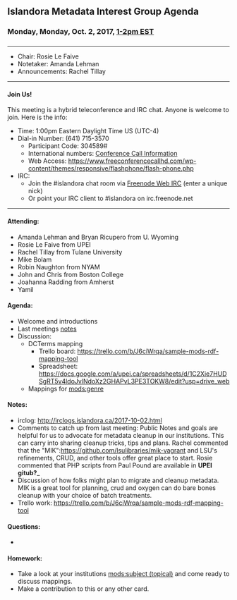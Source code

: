 ## Islandora Metadata Interest Group Agenda
### Monday, Monday, Oct. 2, 2017, [1-2pm EST](http://www.thetimezoneconverter.com/?t=1%20pm&tz=Toronto&)
### 
---
* Chair:  Rosie Le Faive
* Notetaker:    Amanda Lehman
* Announcements:    Rachel Tillay


---

#### Join Us!
This meeting is a hybrid teleconference and IRC chat. Anyone is welcome to join. Here is the info:
* Time: 1:00pm Eastern Daylight Time US (UTC-4)
* Dial-in Number: (641) 715-3570
  * Participant Code: 304589#
  * International numbers: [Conference Call Information](https://github.com/Islandora-CLAW/CLAW/wiki/Conference-Call-Information)
  * Web Access: https://www.freeconferencecallhd.com/wp-content/themes/responsive/flashphone/flash-phone.php
* IRC:
  * Join the #islandora chat room via [Freenode Web IRC](http://webchat.freenode.net/) (enter a unique nick)
  * Or point your IRC client to #islandora on irc.freenode.net
---
#### Attending:
* Amanda Lehman and Bryan Ricupero from U. Wyoming
* Rosie Le Faive from UPEI
* Rachel Tillay from Tulane University
* Mike Bolam
* Robin Naughton from NYAM
* John and Chris from Boston College
* Joahanna Radding from Amherst
* Yamil


#### Agenda:
* Welcome and introductions
* Last meetings [notes](https://github.com/islandora-interest-groups/Islandora-Metadata-Interest-Group/blob/master/Meetings/2017_09_18.md)
* Discussion: 
     * DCTerms mapping
        * Trello board: https://trello.com/b/J6ciWrqa/sample-mods-rdf-mapping-tool
        * Spreadsheet: https://docs.google.com/a/upei.ca/spreadsheets/d/1C2Xie7HUDSgRT5v4ldoJvlNdoXz2GHAPvL3PE3TOKW8/edit?usp=drive_web
     * Mappings for [mods:genre](https://trello.com/c/lCfdfP6J/31-modsgenre)
     
#### Notes:
* irclog: http://irclogs.islandora.ca/2017-10-02.html
* Comments to catch up from last meeting: Public Notes and goals are helpful for us to advocate for metadata cleanup in our institutions.  This can carry into sharing cleanup tricks, tips and plans.  Rachel commented that the "MIK":https://github.com/lsulibraries/mik-vagrant and LSU's refinements, CRUD, and other tools offer great place to start.  Rosie commented that PHP scripts from Paul Pound are available in ____UPEI gitub?_____
* Discussion of how folks might plan to migrate and cleanup metadata. MIK is a great tool for planning, crud and oxygen can do bare bones cleanup with your choice of batch treatments.  
* Trello work: https://trello.com/b/J6ciWrqa/sample-mods-rdf-mapping-tool

#### Questions:
* 
#### Homework: 
* Take a look at your institutions [mods:subject (topical)](https://trello.com/c/p8PmbGR6) and come ready to discuss mappings.
* Make a contribution to this or any other card. 
